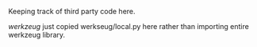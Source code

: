 Keeping track of third party code here. 

*werkzeug*
just copied werkseug/local.py here rather than importing entire werkzeug
library. 

